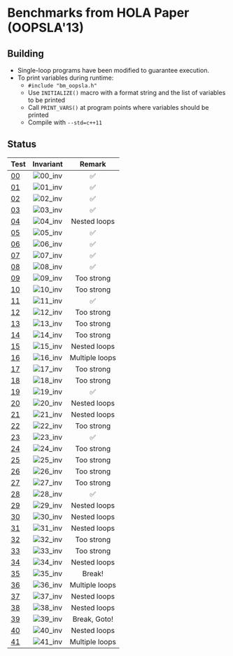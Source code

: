 # Benchmarks from HOLA Paper (OOPSLA'13)

## Building
  - Single-loop programs have been modified to guarantee execution.
  - To print variables during runtime:
    - `#include "bm_oopsla.h"`
    - Use `INITIALIZE()` macro with a format string and the list of variables to be printed
    - Call `PRINT_VARS()` at program points where variables should be printed
    - Compile with `--std=c++11`

## Status

| Test         | Invariant                                 | Remark                      |
| ------------ | :---------------------------------------: | :-------------------------: |
| [00](00.cpp) | ![00_inv](http://mathurl.com/oc7ea3o.png) | :white_check_mark:          |
| [01](01.cpp) | ![01_inv](http://mathurl.com/qfhcrfh.png) | :white_check_mark:          |
| [02](02.cpp) | ![02_inv](http://mathurl.com/pa3ut8l.png) | :white_check_mark:          |
| [03](03.cpp) | ![03_inv](http://mathurl.com/ntm5zez.png) | :white_check_mark:          |
| [04](04.cpp) | ![04_inv](http://mathurl.com/py8jd3p.png) | Nested loops                |
| [05](05.cpp) | ![05_inv](http://mathurl.com/o3sztl6.png) | :white_check_mark:          |
| [06](06.cpp) | ![06_inv](http://mathurl.com/pf7zlnk.png) | :white_check_mark:          |
| [07](07.cpp) | ![07_inv](http://mathurl.com/q5ssdys.png) | :white_check_mark:          |
| [08](08.cpp) | ![08_inv](http://mathurl.com/p8gbrxa.png) | :white_check_mark:          |
| [09](09.cpp) | ![09_inv](http://mathurl.com/py8jd3p.png) | Too strong                  |
| [10](10.cpp) | ![10_inv](http://mathurl.com/py8jd3p.png) | Too strong                  |
| [11](11.cpp) | ![11_inv](http://mathurl.com/nlpgffe.png) | :white_check_mark:          |
| [12](12.cpp) | ![12_inv](http://mathurl.com/py8jd3p.png) | Too strong                  |
| [13](13.cpp) | ![13_inv](http://mathurl.com/py8jd3p.png) | Too strong                  |
| [14](14.cpp) | ![14_inv](http://mathurl.com/py8jd3p.png) | Too strong                  |
| [15](15.cpp) | ![15_inv](http://mathurl.com/py8jd3p.png) | Nested loops                |
| [16](16.cpp) | ![16_inv](http://mathurl.com/py8jd3p.png) | Multiple loops              |
| [17](17.cpp) | ![17_inv](http://mathurl.com/py8jd3p.png) | Too strong                  |
| [18](18.cpp) | ![18_inv](http://mathurl.com/py8jd3p.png) | Too strong                  |
| [19](19.cpp) | ![19_inv](http://mathurl.com/o3p6llt.png) | :white_check_mark:          |
| [20](20.cpp) | ![20_inv](http://mathurl.com/py8jd3p.png) | Nested loops                |
| [21](21.cpp) | ![21_inv](http://mathurl.com/py8jd3p.png) | Nested loops                |
| [22](22.cpp) | ![22_inv](http://mathurl.com/py8jd3p.png) | Too strong                  |
| [23](23.cpp) | ![23_inv](http://mathurl.com/pawny6x.png) | :white_check_mark:          |
| [24](24.cpp) | ![24_inv](http://mathurl.com/py8jd3p.png) | Too strong                  |
| [25](25.cpp) | ![25_inv](http://mathurl.com/py8jd3p.png) | Too strong                  |
| [26](26.cpp) | ![26_inv](http://mathurl.com/py8jd3p.png) | Too strong                  |
| [27](27.cpp) | ![27_inv](http://mathurl.com/py8jd3p.png) | Too strong                  |
| [28](28.cpp) | ![28_inv](http://mathurl.com/pjbgymx.png) | :white_check_mark:          |
| [29](29.cpp) | ![29_inv](http://mathurl.com/py8jd3p.png) | Nested loops                |
| [30](30.cpp) | ![30_inv](http://mathurl.com/py8jd3p.png) | Nested loops                |
| [31](31.cpp) | ![31_inv](http://mathurl.com/py8jd3p.png) | Nested loops                |
| [32](32.cpp) | ![32_inv](http://mathurl.com/py8jd3p.png) | Too strong                  |
| [33](33.cpp) | ![33_inv](http://mathurl.com/py8jd3p.png) | Too strong                  |
| [34](34.cpp) | ![34_inv](http://mathurl.com/py8jd3p.png) | Nested loops                |
| [35](35.cpp) | ![35_inv](http://mathurl.com/py8jd3p.png) | Break!                      |
| [36](36.cpp) | ![36_inv](http://mathurl.com/py8jd3p.png) | Multiple loops              |
| [37](37.cpp) | ![37_inv](http://mathurl.com/py8jd3p.png) | Nested loops                |
| [38](38.cpp) | ![38_inv](http://mathurl.com/py8jd3p.png) | Nested loops                |
| [39](39.cpp) | ![39_inv](http://mathurl.com/py8jd3p.png) | Break, Goto!                |
| [40](40.cpp) | ![40_inv](http://mathurl.com/py8jd3p.png) | Nested loops                |
| [41](41.cpp) | ![41_inv](http://mathurl.com/py8jd3p.png) | Multiple loops              |
